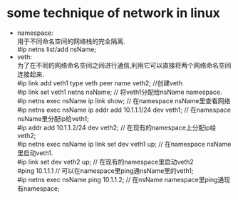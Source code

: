 # some technique of network in linux
<ul>
 <li>
  namespace:<br>
   用于不同命名空间的网络栈的完全隔离.<br>
   #ip netns list/add nsName;
 </li>
 <li>
  veth:<br>
   为了在不同的网络命名空间之间进行通信,利用它可以直接将两个网络命名空间连接起来.<br>
   #ip link add veth1 type veth peer name veth2;  //创建veth <br>
   #ip link set veth1 netns nsName;	// 将veth1分配给nsName namespace. <br>
   #ip netns exec nsName ip link show;	// 在namespace nsName里查看网络 <br>
   #ip netns exec nsName ip addr add 10.1.1.1/24 dev veth1;	// 在namespace nsName里分配ip给veth1; <br>
   #ip addr add 10.1.1.2/24 dev veth2;	// 在现有的namespace上分配ip给veth2; <br>
   #ip netns exec nsName ip link set dev veth1 up;	// 在namespace nsName里启动veth1. <br>
   #ip link set dev veth2 up;	// 在现有的namespace里启动veth2 <br>
   #ping 10.1.1.1	// 可以在namespace里ping通nsName里的veth1; <br>
   #ip netns exec nsName ping 10.1.1.2;	// 在nsName namespace里ping通现有namespace; <br>
 </li>
</ul>
